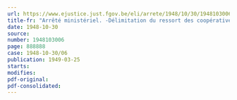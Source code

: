```yaml
---
url: https://www.ejustice.just.fgov.be/eli/arrete/1948/10/30/1948103006/justel
title-fr: "Arrêté ministériel. -Délimitation du ressort des coopératives de sinistrés"
date: 1948-10-30
source:
number: 1948103006
page: 888888
case: 1948-10-30/06
publication: 1949-03-25
starts:
modifies:
pdf-original:
pdf-consolidated:
---
```


